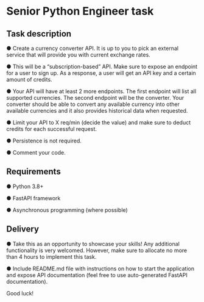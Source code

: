 # Senior Python Engineer task

## Task description
● Create a currency converter API. It is up to you to pick an external service that will provide
you with current exchange rates.

● This will be a “subscription-based” API. Make sure to expose an endpoint for a user to sign up. As a response, a user will get an API key and a certain amount of credits.

● Your API will have at least 2 more endpoints. The first endpoint will list all supported currencies. The second endpoint will be the converter. Your converter should be able to convert any available currency into other available currencies and it also provides historical data when requested.

● Limit your API to X req/min (decide the value) and make sure to deduct credits for each successful request.

● Persistence is not required.

● Comment your code.

## Requirements
● Python 3.8+

● FastAPI framework

● Asynchronous programming (where possible)

## Delivery
● Take this as an opportunity to showcase your skills! Any additional functionality is very welcomed. However, make sure to allocate no more than 4 hours to implement this task.

● Include README.md file with instructions on how to start the application and expose API documentation (feel free to use auto-generated FastAPI documentation).


Good luck!

